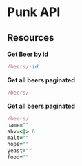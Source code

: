 # Punk API

## Resources

**Get Beer by id**
```ruby
/beers/:id

```

**Get all beers paginated**
```ruby
/beers/
```

**Get all beers paginated**
```ruby
/beers/
name=""
abv=<|> 6
malt=""
hops=""
yeast=""
food=""
```
